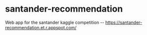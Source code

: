 # santander-recommendation

Web app for the santander kaggle competition  -- https://santander-recommendation.et.r.appspot.com/



